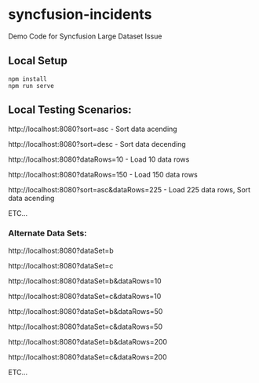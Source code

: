 # syncfusion-incidents
Demo Code for Syncfusion Large Dataset Issue

## Local Setup

```
npm install
npm run serve
```
## Local Testing Scenarios:

http://localhost:8080?sort=asc - Sort data acending

http://localhost:8080?sort=desc - Sort data decending

http://localhost:8080?dataRows=10 - Load 10 data rows

http://localhost:8080?dataRows=150 - Load 150 data rows

http://localhost:8080?sort=asc&dataRows=225 - Load 225 data rows, Sort data acending

ETC...

### Alternate Data Sets:

http://localhost:8080?dataSet=b

http://localhost:8080?dataSet=c

http://localhost:8080?dataSet=b&dataRows=10

http://localhost:8080?dataSet=c&dataRows=10

http://localhost:8080?dataSet=b&dataRows=50

http://localhost:8080?dataSet=c&dataRows=50

http://localhost:8080?dataSet=b&dataRows=200

http://localhost:8080?dataSet=c&dataRows=200

ETC...